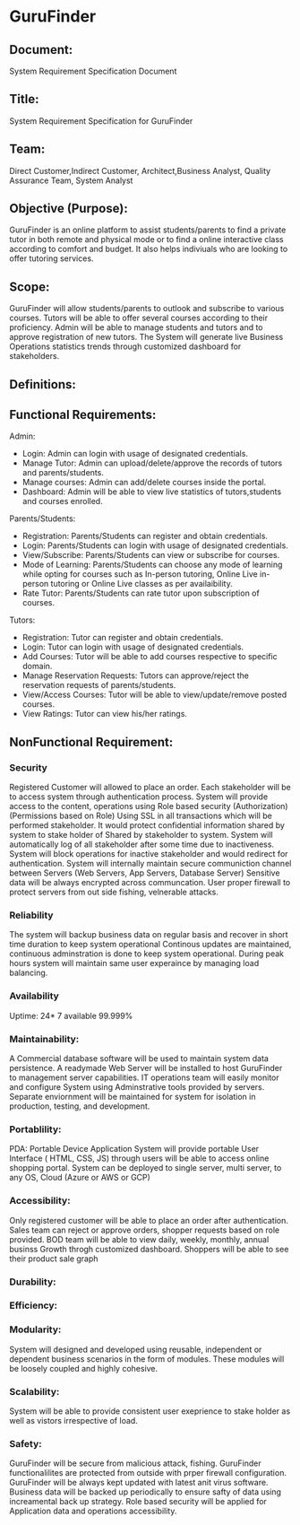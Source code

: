 # GuruFinder

## Document:
System Requirement Specification Document

## Title:
System Requirement Specification for GuruFinder

## Team: 
Direct Customer,Indirect Customer, Architect,Business Analyst,	Quality Assurance Team, System Analyst

## Objective (Purpose):
GuruFinder is an online platform to assist students/parents to find a private tutor in both remote and physical mode or to find a online interactive class according to comfort and budget. It also helps indiviuals who are looking to offer tutoring services.

## Scope:
GuruFinder will allow students/parents to outlook and subscribe to various courses. Tutors will be able to offer several courses according to their proficiency. Admin will be able to manage students and tutors and to approve registration of new tutors. The System  will generate live Business Operations statistics trends through customized dashboard for stakeholders.

## Definitions:
	

## Functional Requirements:
Admin:
- Login: Admin can login with usage of designated credentials.
- Manage Tutor: Admin can upload/delete/approve the records of tutors and parents/students.
- Manage courses: Admin can add/delete courses inside the portal.
- Dashboard: Admin will be able to view live statistics of tutors,students and courses enrolled.

Parents/Students:
- Registration: Parents/Students can register and obtain credentials.
- Login: Parents/Students can login with usage of designated credentials.
- View/Subscribe: Parents/Students can view or subscribe for courses.
- Mode of Learning: Parents/Students can choose any mode of learning while opting for courses such as In-person tutoring,
  Online Live in-person tutoring or Online Live classes as per availaibility.
- Rate Tutor: Parents/Students can rate tutor upon subscription of courses.

Tutors:
- Registration: Tutor can register and obtain credentials.
- Login: Tutor can login with usage of designated credentials.
- Add Courses: Tutor will be able to add courses respective to specific domain.
- Manage Reservation Requests: Tutors can approve/reject the reservation requests of parents/students.
- View/Access Courses: Tutor will be able to view/update/remove posted courses. 
- View Ratings: Tutor can view his/her ratings.
	
## NonFunctional Requirement:

### Security
Registered Customer will allowed to place an order.	
Each stakeholder will be to access system through authentication process.
System will provide access to the content, operations using Role based security (Authorization) (Permissions based on Role)
Using SSL in all transactions which will be performed stakeholder. It would protect confidential information shared by system to stake holder of Shared by stakeholder to system.
System will automatically log of all stakeholder after some time due to inactiveness.
System will block operations for inactive stakeholder and would redirect for authentication.
System  will internally maintain secure communiction channel between Servers (Web Servers, App Servers, Database Server)
Sensitive data will be always encrypted across communcation.
User proper firewall to protect servers from out side fishing, velnerable attacks.


### Reliability
The system will backup business data on regular basis and recover in short time duration to keep system operational
Continous updates are maintained, continuous adminstration is done to keep system operational.
During peak hours system will maintain same user experaince by managing load balancing.

### Availability
Uptime:   24* 7  available  99.999%
	
### Maintainability:
A Commercial database software will be used to maintain system data persistence.
A readymade Web Server will be installed to host GuruFinder to management server capabilities.
IT operations team will easily monitor and configure System using Adminstrative tools provided by servers.
Separate enviornment will be maintained for system for isolation in  production, testing, and development.

### Portablility:
PDA: Portable Device Application
System will provide portable User Interface ( HTML, CSS, JS) through  users will be able to access online shopping portal.
System can be deployed to single server, multi server, to any OS, Cloud (Azure or AWS or GCP)

### Accessibility:
Only registered customer will be able to place an order after authentication.
Sales team can reject or approve  orders, shopper requests  based on role  provided.
BOD team will be able to view daily, weekly, monthly, annual businss Growth throgh customized dashboard.
Shoppers will be able to see their product sale graph

### Durability:


### Efficiency:


### Modularity:
System will designed and developed using reusable, independent or dependent business scenarios in the form of modules.
These modules will be loosely coupled and highly cohesive.
	
### Scalability:
System will be able  to  provide  consistent user exeprience to stake holder as well as vistors irrespective of load.

### Safety:	
GuruFinder will be secure from malicious attack, fishing.
GuruFinder functionalilites are protected from outside with prper firewall configuration.
GuruFinder will be always kept updated with latest anit virus software.
Business data will be backed up periodically to ensure safty of data using increamental back up strategy.
Role based security will be applied for Application data and operations accessibility.
